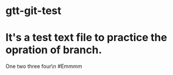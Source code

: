 # gtt-git-test
# It's a test text file to practice the opration of branch.
One two three four\n
#Emmmm
